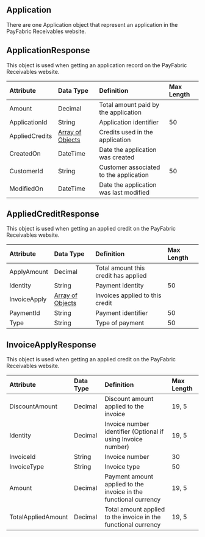 ## Application
There are one Application object that represent an application in the PayFabric Receivables website.

## ApplicationResponse
This object is used when getting an application record on the PayFabric Receivables website.

| Attribute | Data Type | Definition | Max Length |
| :----------- | :--------- | :--------- | :--------- |
| Amount | Decimal | Total amount paid by the application |  |
| ApplicationId | String | Application identifier | 50 |
| AppliedCredits | [Array of Objects](Application.md#AppliedCreditResponse) | Credits used in the application |  |
| CreatedOn | DateTime | Date the application was created |  |
| CustomerId | String | Customer associated to the application | 50 |
| ModifiedOn | DateTime | Date the application was last modified |  |

## AppliedCreditResponse
This object is used when getting an applied credit on the PayFabric Receivables website.

| Attribute | Data Type | Definition | Max Length |
| :----------- | :--------- | :--------- | :--------- |
| ApplyAmount | Decimal | Total amount this credit has applied |  |
| Identity | String | Payment identity | 50 |
| InvoiceApply | [Array of Objects](Application.md#InvoiceApplyResponse) | Invoices applied to this credit |  |
| PaymentId | String | Payment identifier | 50 |
| Type | String | Type of payment | 50 |

## InvoiceApplyResponse
This object is used when getting an applied credit on the PayFabric Receivables website.

| Attribute | Data Type | Definition | Max Length |
| :----------- | :--------- | :--------- | :--------- |
| DiscountAmount | Decimal | Discount amount applied to the invoice | 19, 5 |
| Identity | Decimal | Invoice number identifier (Optional if using Invoice number) | 19, 5 |
| InvoiceId | String | Invoice number | 30 |
| InvoiceType | String | Invoice type | 50 |
| Amount | Decimal | Payment amount applied to the invoice in the functional currency | 19, 5 |
| TotalAppliedAmount | Decimal | Total amount applied to the invoice in the functional currency | 19, 5 |